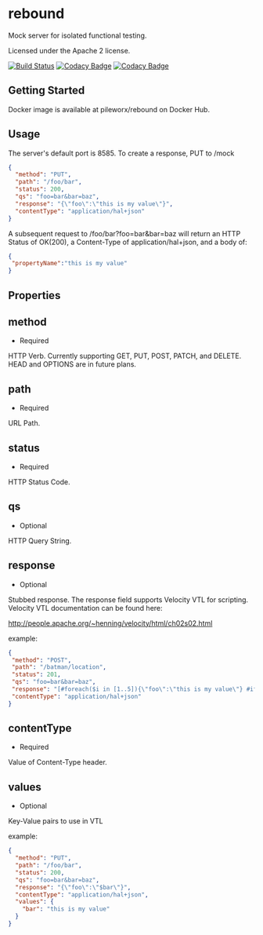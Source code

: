rebound
=======

Mock server for isolated functional testing.

Licensed under the Apache 2 license.

[![Build Status](https://travis-ci.org/pileworx/rebound.svg?branch=develop)](https://travis-ci.org/pileworx/rebound)
[![Codacy Badge](https://api.codacy.com/project/badge/Grade/fe73be17d3544f06b27911470214e3e6)](https://www.codacy.com/app/marcuslange/rebound?utm_source=github.com&amp;utm_medium=referral&amp;utm_content=pileworx/rebound&amp;utm_campaign=Badge_Grade)
[![Codacy Badge](https://api.codacy.com/project/badge/Coverage/fe73be17d3544f06b27911470214e3e6)](https://www.codacy.com/app/marcuslange/rebound?utm_source=github.com&utm_medium=referral&utm_content=pileworx/rebound&utm_campaign=Badge_Coverage)

Getting Started
---------------

Docker image is available at pileworx/rebound on Docker Hub.

Usage
-----
The server's default port is 8585.
To create a response, PUT to /mock
```json
{
  "method": "PUT",
  "path": "/foo/bar",
  "status": 200,
  "qs": "foo=bar&bar=baz",
  "response": "{\"foo\":\"this is my value\"}",
  "contentType": "application/hal+json"
}
 ```

A subsequent request to /foo/bar?foo=bar&bar=baz will return an HTTP Status of OK(200), a Content-Type of application/hal+json, and a body of:
 ```json
{
  "propertyName":"this is my value"
}
 ```
Properties
----------
 
method
------
- Required
 
HTTP Verb. Currently supporting GET, PUT, POST, PATCH, and DELETE. HEAD and OPTIONS are in future plans.
 
path
----
- Required
 
URL Path.
 
status
------
- Required
 
HTTP Status Code.
 
qs
--
- Optional
 
HTTP Query String.
 
response
--------
- Optional
 
Stubbed response. The response field supports Velocity VTL for scripting. Velocity VTL documentation can be found here: 
 
<http://people.apache.org/~henning/velocity/html/ch02s02.html>
 
example:
 ```json
{
  "method": "POST",
  "path": "/batman/location",
  "status": 201,
  "qs": "foo=bar&bar=baz",
  "response": "[#foreach($i in [1..5]){\"foo\":\"this is my value\"} #if($foreach.count != 5), #end #end]",
  "contentType": "application/hal+json"
}
```
 
contentType
-----------
- Required
 
Value of Content-Type header.
 
values
------
- Optional

Key-Value pairs to use in VTL

example:

```json
{
  "method": "PUT",
  "path": "/foo/bar",
  "status": 200,
  "qs": "foo=bar&bar=baz",
  "response": "{\"foo\":\"$bar\"}",
  "contentType": "application/hal+json",
  "values": {
    "bar": "this is my value"
  }
}
```